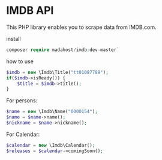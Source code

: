 # IMDB API
This PHP library enables you to scrape data from IMDB.com.

install 
```php
composer require madahost/imdb:dev-master`
```
how to use
```php
$imdb = new \Imdb\Title("tt01087789");
if($imdb->isReady()) {
	$title = $imdb->title();
}
```

For persons:
```php
$name = new \Imdb\Name("0000154");
$name = $name->name();
$nickname = $name->nickname();
```

For Calendar:
```php
$calendar = new \Imdb\Calendar();
$releases = $calendar->comingSoon();
```
